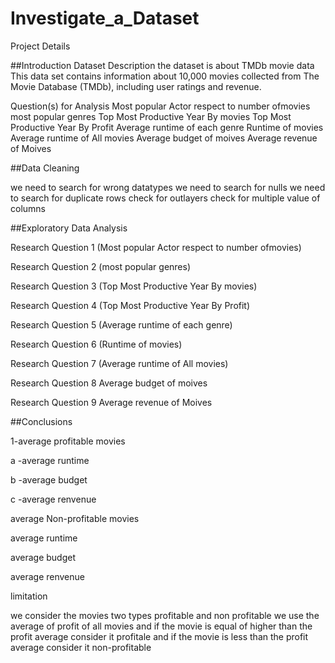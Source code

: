 # Investigate_a_Dataset
Project Details


##Introduction
Dataset Description
the dataset is about TMDb movie data This data set contains information about 10,000 movies collected from The Movie Database (TMDb), including user ratings and revenue.


Question(s) for Analysis
Most popular Actor respect to number ofmovies most popular genres Top Most Productive Year By movies Top Most Productive Year By Profit Average runtime of each genre Runtime of movies Average runtime of All movies Average budget of moives Average revenue of Moives



##Data Cleaning


we need to search for wrong datatypes
we need to search for nulls
we need to search for duplicate rows
check for outlayers
check for multiple value of columns



##Exploratory Data Analysis

Research Question 1 (Most popular Actor respect to number ofmovies)

Research Question 2 (most popular genres)

Research Question 3 (Top Most Productive Year By movies)

Research Question 4 (Top Most Productive Year By Profit)

Research Question 5 (Average runtime of each genre)

Research Question 6 (Runtime of movies)

Research Question 7 (Average runtime of All movies)

Research Question 8 Average budget of moives

Research Question 9 Average revenue of Moives



##Conclusions



1-average profitable movies 

a -average runtime

b -average budget

c -average renvenue

average Non-profitable movies



average runtime

average budget

average renvenue


limitation

we consider the movies two types profitable and non profitable we use the average of profit of all movies and if the movie is equal of higher than the profit average consider it profitale and if the movie is less than the profit average consider it non-profitable

